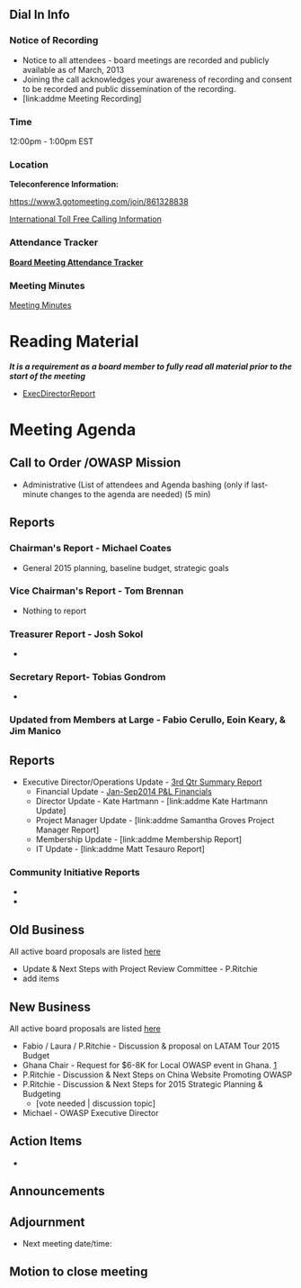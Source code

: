 ## Dial In Info

### Notice of Recording

  - Notice to all attendees - board meetings are recorded and publicly
    available as of March, 2013
  - Joining the call acknowledges your awareness of recording and
    consent to be recorded and public dissemination of the recording.
  - \[link:addme Meeting Recording\]

### Time

12:00pm - 1:00pm EST

### Location

**Teleconference Information:**

<https://www3.gotomeeting.com/join/861328838>

[International Toll Free Calling
Information](International_Toll_Free_Calling_Information "wikilink")

### Attendance Tracker

**[Board Meeting Attendance
Tracker](https://docs.google.com/a/owasp.org/spreadsheet/ccc?key=0ApZ9zE0hx0LNdG5uRzNYZE8ycDFabnBWNkU4SFpwREE)**

### Meeting Minutes

[Meeting
Minutes](https://docs.google.com/a/owasp.org/document/d/1l1PZL8I1LxoWodhMZty5gP3fi_ihP6Z64U-j89u_0fI/edit)

# Reading Material

***It is a requirement as a board member to fully read all material
prior to the start of the meeting***

  - [ExecDirectorReport](https://docs.google.com/a/owasp.org/document/d/1DC20veF61KYw-VChNdpYV8xJnSHUIoDMWOzADf1y-2s/edit)

# Meeting Agenda

## Call to Order /OWASP Mission

  - Administrative (List of attendees and Agenda bashing (only if
    last-minute changes to the agenda are needed) (5 min)

## Reports

### Chairman's Report - Michael Coates

  - General 2015 planning, baseline budget, strategic goals

### Vice Chairman's Report - Tom Brennan

  - Nothing to report

### Treasurer Report - Josh Sokol

  -
### Secretary Report- Tobias Gondrom

  -
### Updated from Members at Large - Fabio Cerullo, Eoin Keary, & Jim Manico

## Reports

  - Executive Director/Operations Update - [3rd Qtr Summary
    Report](https://docs.google.com/a/owasp.org/document/d/1DC20veF61KYw-VChNdpYV8xJnSHUIoDMWOzADf1y-2s/edit?usp=sharing)
      - Financial Update - [Jan-Sep2014 P\&L
        Financials](https://drive.google.com/a/owasp.org/file/d/0BxjNZI6rYJRKakVRYzJrb0g1cUE/view?usp=sharing)
      - Director Update - Kate Hartmann - \[link:addme Kate Hartmann
        Update\]
      - Project Manager Update - \[link:addme Samantha Groves Project
        Manager Report\]
      - Membership Update - \[link:addme Membership Report\]
      - IT Update - \[link:addme Matt Tesauro Report\]

### Community Initiative Reports

  -
  -
## Old Business

All active board proposals are listed
[here](https://drive.google.com/folderview?id=0BxSfMVkfLvslVXdvUFV3NkxucWc&usp=sharing)

  - Update & Next Steps with Project Review Committee - P.Ritchie
  - add items

## New Business

All active board proposals are listed
[here](https://drive.google.com/folderview?id=0BxSfMVkfLvslVXdvUFV3NkxucWc&usp=sharing)

  - Fabio / Laura / P.Ritchie - Discussion & proposal on LATAM Tour 2015
    Budget
  - Ghana Chair - Request for $6-8K for Local OWASP event in Ghana.
    [1](https://drive.google.com/a/owasp.org/file/d/0BxjNZI6rYJRKUXNWblVIaXd6bzg/view?usp=sharing)
  - P.Ritchie - Discussion & Next Steps on China Website Promoting OWASP
  - P.Ritchie - Discussion & Next Steps for 2015 Strategic Planning &
    Budgeting
      - \[vote needed | discussion topic\]
  - Michael - OWASP Executive Director

## Action Items

  -
## Announcements

## Adjournment

  - Next meeting date/time:

## Motion to close meeting